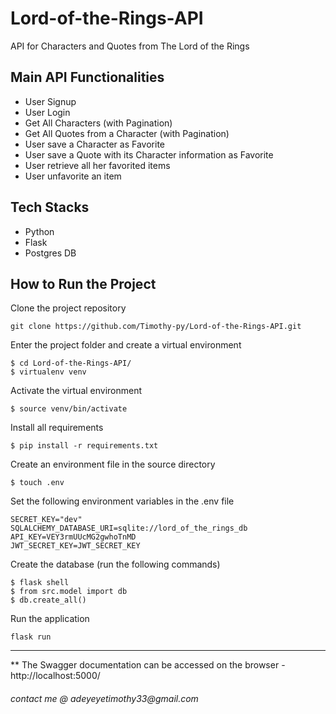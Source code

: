 # Lord-of-the-Rings-API

API for Characters and Quotes from The Lord of the Rings

## Main API Functionalities

- User Signup
- User Login
- Get All Characters (with Pagination)
- Get All Quotes from a Character (with Pagination)
- User save a Character as Favorite
- User save a Quote with its Character information as Favorite
- User retrieve all her favorited items
- User unfavorite an item

## Tech Stacks

- Python
- Flask
- Postgres DB

## How to Run the Project

Clone the project repository

```
git clone https://github.com/Timothy-py/Lord-of-the-Rings-API.git

```

Enter the project folder and create a virtual environment

```
$ cd Lord-of-the-Rings-API/
$ virtualenv venv
```

Activate the virtual environment

```
$ source venv/bin/activate
```

Install all requirements

```
$ pip install -r requirements.txt
```

Create an environment file in the source directory

```
$ touch .env
```

Set the following environment variables in the .env file

```
SECRET_KEY="dev"
SQLALCHEMY_DATABASE_URI=sqlite://lord_of_the_rings_db
API_KEY=VEY3rmUUcMG2gwhoTnMD
JWT_SECRET_KEY=JWT_SECRET_KEY
```

Create the database (run the following commands)

```
$ flask shell
$ from src.model import db
$ db.create_all()
```

Run the application

```
flask run
```

---

\*\* The Swagger documentation can be accessed on the browser - http://localhost:5000/

###### _contact me @ adeyeyetimothy33@gmail.com_
